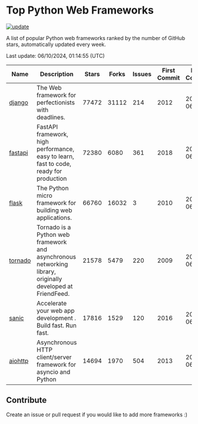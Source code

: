 # Top Python Web Frameworks

[![update](https://github.com/sunnysid3up/python-web-frameworks/actions/workflows/update.yml/badge.svg)](https://github.com/sunnysid3up/python-web-frameworks/actions/workflows/update.yml)

A list of popular Python web frameworks ranked by the number of GitHub stars, automatically updated every week.

Last update: 06/10/2024, 01:14:55 (UTC)

| Name          | Description          | Stars                     | Forks          | Issues               | First Commit        | Last Commit         |
|---------------|----------------------|---------------------------|----------------|----------------------|---------------------|---------------------|
| [django](https://github.com/django/django) | The Web framework for perfectionists with deadlines. | 77472 | 31112 | 214 | 2012 | 2024-06-10 |
| [fastapi](https://github.com/tiangolo/fastapi) | FastAPI framework, high performance, easy to learn, fast to code, ready for production | 72380 | 6080 | 361 | 2018 | 2024-06-10 |
| [flask](https://github.com/pallets/flask) | The Python micro framework for building web applications. | 66760 | 16032 | 3 | 2010 | 2024-06-09 |
| [tornado](https://github.com/tornadoweb/tornado) | Tornado is a Python web framework and asynchronous networking library, originally developed at FriendFeed. | 21578 | 5479 | 220 | 2009 | 2024-06-09 |
| [sanic](https://github.com/sanic-org/sanic) |  Accelerate your web app development . Build fast. Run fast. | 17816 | 1529 | 120 | 2016 | 2024-06-09 |
| [aiohttp](https://github.com/aio-libs/aiohttp) | Asynchronous HTTP client/server framework for asyncio and Python | 14694 | 1970 | 504 | 2013 | 2024-06-09 |

## Contribute 

Create an issue or pull request if you would like to add more frameworks :)